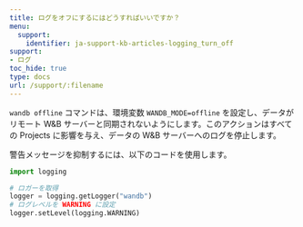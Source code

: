 ```yaml
---
title: ログをオフにするにはどうすればいいですか？
menu:
  support:
    identifier: ja-support-kb-articles-logging_turn_off
support:
- ログ
toc_hide: true
type: docs
url: /support/:filename
---
```


`wandb offline` コマンドは、環境変数 `WANDB_MODE=offline` を設定し、データがリモート W&B サーバーと同期されないようにします。このアクションはすべての Projects に影響を与え、データの W&B サーバーへのログを停止します。

警告メッセージを抑制するには、以下のコードを使用します。

```python
import logging

# ロガーを取得
logger = logging.getLogger("wandb")
# ログレベルを WARNING に設定
logger.setLevel(logging.WARNING)
```